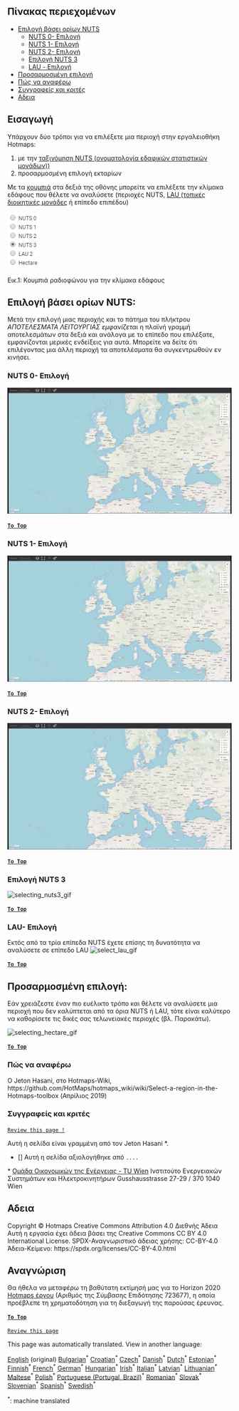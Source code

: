 <h2> Πίνακας περιεχομένων </h2><ul><li> <a href="#Selection-by-NUTS-boundaries">Επιλογή βάσει ορίων NUTS</a> <ul><li> <a href="#NUTS-0--Selection">NUTS 0- Επιλογή</a> </li><li> <a href="#NUTS-1--Selection">NUTS 1- Επιλογή</a> </li><li> <a href="#NUTS-2--Selection">NUTS 2- Επιλογή</a> </li><li> <a href="#NUTS-3--Selection">Επιλογή NUTS 3</a> </li><li> <a href="#LAU--Selection">LAU - Επιλογή</a> </li></ul></li><li> <a href="#Custom-Selection">Προσαρμοσμένη επιλογή</a> </li><li> <a href="#How-to-cite">Πώς να αναφέρω</a> </li><li> <a href="#Authors-and-reviewers">Συγγραφείς και κριτές</a> </li><li> <a href="#License">Αδεια</a> </li></ul><h2> Εισαγωγή </h2><p> Υπάρχουν δύο τρόποι για να επιλέξετε μια περιοχή στην εργαλειοθήκη Hotmaps: </p><ol><li> με την <a href="https://ec.europa.eu/eurostat/web/nuts/background">ταξινόμηση NUTS (ονοματολογία εδαφικών στατιστικών μονάδων))</a> </li><li> προσαρμοσμένη επιλογή εκταρίων </li></ol><p> Με τα <a href="#Fig1">κουμπιά</a> στα δεξιά της οθόνης μπορείτε να επιλέξετε την κλίμακα εδάφους που θέλετε να αναλύσετε (περιοχές NUTS, <a href="https://ec.europa.eu/eurostat/web/nuts/local-administrative-units">LAU (τοπικές διοικητικές μονάδες</a> ή επίπεδο επιπέδου) </p><p> <a name="Fig1"><img alt="radio_buttons_png" src="https://github.com/HotMaps/hotmaps_wiki/blob/master/Images/general_tool_functionalities_and_structure/radio_buttons.png"/></a> </p><p> Εικ.1: Κουμπιά ραδιοφώνου για την κλίμακα εδάφους </p><h2> Επιλογή βάσει ορίων NUTS: </h2><p> Μετά την επιλογή μιας περιοχής και το πάτημα του πλήκτρου <em>ΑΠΟΤΕΛΕΣΜΑΤΑ ΛΕΙΤΟΥΡΓΙΑΣ εμφανίζεται</em> η πλαϊνή γραμμή αποτελεσμάτων στα δεξιά και ανάλογα με το επίπεδο που επιλέξατε, εμφανίζονται μερικές ενδείξεις για αυτά. Μπορείτε να δείτε ότι επιλέγοντας μια άλλη περιοχή τα αποτελέσματα θα συγκεντρωθούν εν κινήσει. </p><h3> NUTS 0- Επιλογή </h3><p><img alt="selecting_nuts0_gif" src="https://github.com/HotMaps/hotmaps_wiki/blob/master/Images/general_tool_functionalities_and_structure/selecting_nuts0.gif"/></p><p><ins> <code><strong><a href="#table-of-contents">To Top</a></strong></code> </ins> </p><h3> NUTS 1- Επιλογή </h3><p><img alt="selecting_nuts1_gif" src="https://github.com/HotMaps/hotmaps_wiki/blob/master/Images/general_tool_functionalities_and_structure/selecting_nuts1.gif"/></p><p><ins> <code><strong><a href="#table-of-contents">To Top</a></strong></code> </ins> </p><h3> NUTS 2- Επιλογή </h3><p><img alt="selecting_nuts2_gif" src="https://github.com/HotMaps/hotmaps_wiki/blob/master/Images/general_tool_functionalities_and_structure/selecting_nuts2.gif"/></p><p><ins> <code><strong><a href="#table-of-contents">To Top</a></strong></code> </ins> </p><h3> Επιλογή NUTS 3 </h3><p><img alt="selecting_nuts3_gif" src="https://github.com/HotMaps/hotmaps_wiki/blob/master/Images/general_tool_functionalities_and_structure/selecting_nuts3.gif"/></p><p><ins> <code><strong><a href="#table-of-contents">To Top</a></strong></code> </ins> </p><h3> LAU- Επιλογή </h3><p> Εκτός από τα τρία επίπεδα NUTS έχετε επίσης τη δυνατότητα να αναλύσετε σε επίπεδο LAU <img alt="select_lau_gif" src="https://github.com/HotMaps/hotmaps_wiki/blob/master/Images/general_tool_functionalities_and_structure/selecting_lau.gif"/></p><p><ins> <code><strong><a href="#table-of-contents">To Top</a></strong></code> </ins> </p><h2> Προσαρμοσμένη επιλογή: </h2><p> Εάν χρειάζεστε έναν πιο ευέλικτο τρόπο και θέλετε να αναλύσετε μια περιοχή που δεν καλύπτεται από τα όρια NUTS ή LAU, τότε είναι καλύτερο να καθορίσετε τις δικές σας τελωνειακές περιοχές (βλ. Παρακάτω). </p><p><img alt="selecting_hectare_gif" src="https://github.com/HotMaps/hotmaps_wiki/blob/master/Images/general_tool_functionalities_and_structure/selecting_hectare.gif"/></p><p><ins> <code><strong><a href="#table-of-contents">To Top</a></strong></code> </ins> </p><h3> Πώς να αναφέρω </h3><p> Ο Jeton Hasani, στο Hotmaps-Wiki, https://github.com/HotMaps/hotmaps_wiki/wiki/Select-a-region-in-the-Hotmaps-toolbox (Απρίλιος 2019) </p><h3> Συγγραφείς και κριτές </h3><p> <code><a href="https://github.com/HotMaps/hotmaps_wiki/wiki/How-to-select-a-region-in-the-Hotmaps-toolbox/_edit">Review this page !</a></code> </p> <p> Αυτή η σελίδα είναι γραμμένη από τον Jeton Hasani *. </p><ul><li> [] Αυτή η σελίδα αξιολογήθηκε από <code>....</code> </li></ul><p> * <a href="https://eeg.tuwien.ac.at/">Ομάδα Οικονομικών της Ενέργειας - TU Wien</a> Ινστιτούτο Ενεργειακών Συστημάτων και Ηλεκτροκινητήρων Gusshausstrasse 27-29 / 370 1040 Wien </p><h2> Αδεια </h2><p> Copyright © Hotmaps Creative Commons Attribution 4.0 Διεθνής Άδεια Αυτή η εργασία έχει άδεια βάσει της Creative Commons CC BY 4.0 International License. SPDX-Αναγνωριστικό άδειας χρήσης: CC-BY-4.0 Άδεια-Κείμενο: https://spdx.org/licenses/CC-BY-4.0.html </p><h2> Αναγνώριση </h2><p> Θα ήθελα να μεταφέρω τη βαθύτατη εκτίμησή μας για το Horizon 2020 <a href="https://www.hotmaps-project.eu">Hotmaps έργου</a> (Αριθμός της Σύμβασης Επιδότησης 723677), η οποία προέβλεπε τη χρηματοδότηση για τη διεξαγωγή της παρούσας έρευνας. </p><p><ins> <code><strong><a href="#table-of-contents">To Top</a></strong></code> </ins> </p><p> <code><a href="https://github.com/HotMaps/hotmaps_wiki/wiki/How-to-select-a-region-in-the-Hotmaps-toolbox/_edit">Review this page</a></code> </p>

This page was automatically translated. View in another language:

[English](../en/Select-a-region-in-the-Hotmaps-toolbox.md) (original) [Bulgarian](../bg/Select-a-region-in-the-Hotmaps-toolbox.md)<sup>\*</sup> [Croatian](../hr/Select-a-region-in-the-Hotmaps-toolbox.md)<sup>\*</sup> [Czech](../cs/Select-a-region-in-the-Hotmaps-toolbox.md)<sup>\*</sup> [Danish](../da/Select-a-region-in-the-Hotmaps-toolbox.md)<sup>\*</sup> [Dutch](../nl/Select-a-region-in-the-Hotmaps-toolbox.md)<sup>\*</sup> [Estonian](../et/Select-a-region-in-the-Hotmaps-toolbox.md)<sup>\*</sup> [Finnish](../fi/Select-a-region-in-the-Hotmaps-toolbox.md)<sup>\*</sup> [French](../fr/Select-a-region-in-the-Hotmaps-toolbox.md)<sup>\*</sup> [German](../de/Select-a-region-in-the-Hotmaps-toolbox.md)<sup>\*</sup>  [Hungarian](../hu/Select-a-region-in-the-Hotmaps-toolbox.md)<sup>\*</sup> [Irish](../ga/Select-a-region-in-the-Hotmaps-toolbox.md)<sup>\*</sup> [Italian](../it/Select-a-region-in-the-Hotmaps-toolbox.md)<sup>\*</sup> [Latvian](../lv/Select-a-region-in-the-Hotmaps-toolbox.md)<sup>\*</sup> [Lithuanian](../lt/Select-a-region-in-the-Hotmaps-toolbox.md)<sup>\*</sup> [Maltese](../mt/Select-a-region-in-the-Hotmaps-toolbox.md)<sup>\*</sup> [Polish](../pl/Select-a-region-in-the-Hotmaps-toolbox.md)<sup>\*</sup> [Portuguese (Portugal, Brazil)](../pt/Select-a-region-in-the-Hotmaps-toolbox.md)<sup>\*</sup> [Romanian](../ro/Select-a-region-in-the-Hotmaps-toolbox.md)<sup>\*</sup> [Slovak](../sk/Select-a-region-in-the-Hotmaps-toolbox.md)<sup>\*</sup> [Slovenian](../sl/Select-a-region-in-the-Hotmaps-toolbox.md)<sup>\*</sup> [Spanish](../es/Select-a-region-in-the-Hotmaps-toolbox.md)<sup>\*</sup> [Swedish](../sv/Select-a-region-in-the-Hotmaps-toolbox.md)<sup>\*</sup> 

<sup>\*</sup>: machine translated
